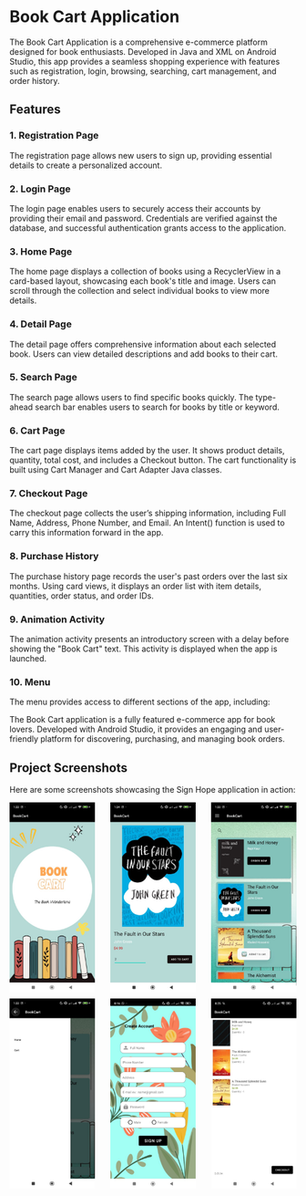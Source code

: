 # Book Cart Application

The Book Cart Application is a comprehensive e-commerce platform designed for book enthusiasts. Developed in Java and XML on Android Studio, this app provides a seamless shopping experience with features such as registration, login, browsing, searching, cart management, and order history.

## Features
### 1. Registration Page
The registration page allows new users to sign up, providing essential details to create a personalized account.

### 2. Login Page
The login page enables users to securely access their accounts by providing their email and password. Credentials are verified against the database, and successful authentication grants access to the application.

### 3. Home Page
The home page displays a collection of books using a RecyclerView in a card-based layout, showcasing each book's title and image. Users can scroll through the collection and select individual books to view more details.

### 4. Detail Page
The detail page offers comprehensive information about each selected book. Users can view detailed descriptions and add books to their cart.

### 5. Search Page
The search page allows users to find specific books quickly. The type-ahead search bar enables users to search for books by title or keyword.

### 6. Cart Page
The cart page displays items added by the user. It shows product details, quantity, total cost, and includes a Checkout button. The cart functionality is built using Cart Manager and Cart Adapter Java classes.

### 7. Checkout Page
The checkout page collects the user’s shipping information, including Full Name, Address, Phone Number, and Email. An Intent() function is used to carry this information forward in the app.

### 8. Purchase History
The purchase history page records the user's past orders over the last six months. Using card views, it displays an order list with item details, quantities, order status, and order IDs.

### 9. Animation Activity
The animation activity presents an introductory screen with a delay before showing the "Book Cart" text. This activity is displayed when the app is launched.

### 10. Menu
The menu provides access to different sections of the app, including:

The Book Cart application is a fully featured e-commerce app for book lovers. Developed with Android Studio, it provides an engaging and user-friendly platform for discovering, purchasing, and managing book orders.


## Project Screenshots

Here are some screenshots showcasing the Sign Hope application in action:

<div style="display: flex; justify-content: space-between;">
    <img src="bb1.jpeg" alt="" width="150"/>
    <img src="bb2.jpeg" alt="" width="150"/>
    <img src="bb3.jpeg" alt="" width="150"/>
</div>

<div style="display: flex; justify-content: space-between; margin-top: 10px;">
    <img src="bb4.jpeg" alt=" " width="150"/>
    <img src="bb5.jpeg" alt=" " width="150"/>
    <img src="bb6.jpeg" alt=" " width="150"/>
</div>

